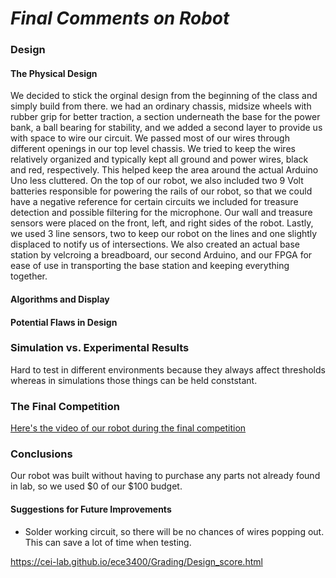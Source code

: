 # __*Final Comments on Robot*__

### Design
#### The Physical Design
We decided to stick the orginal design from the beginning of the class and simply build from there. we had an ordinary chassis, midsize wheels with rubber grip for better traction, a section underneath the base for the power bank, a ball bearing for stability, and we added a second layer to provide us with space to wire our circuit. We passed most of our wires through different openings in our top level chassis. We tried to keep the wires relatively organized and typically kept all ground and power wires, black and red, respectively. This helped keep the area around the actual Arduino Uno less cluttered. On the top of our robot, we also included two 9 Volt batteries responsible for powering the rails of our robot, so that we could have a negative reference for certain circuits we included for treasure detection and possible filtering for the microphone. Our wall and treasure sensors were placed on the front, left, and right sides of the robot. Lastly, we used 3 line sensors, two to keep our robot on the lines and one slightly displaced to notify us of intersections. We also created an actual base station by velcroing a breadboard, our second Arduino, and our FPGA for ease of use in transporting the base station and keeping everything together.

#### Algorithms and Display

#### Potential Flaws in Design

### Simulation vs. Experimental Results
Hard to test in different environments because they always affect thresholds whereas in simulations those things can be held conststant.

### The Final Competition



[Here's the video of our robot during the final competition](https://www.youtube.com/watch?v=oZpQe9s_qdU)

### Conclusions
Our robot was built without having to purchase any parts not already found in lab, so we used $0 of our $100 budget.

#### Suggestions for Future Improvements
* Solder working circuit, so there will be no chances of wires popping out. This can save a lot of time when testing.




https://cei-lab.github.io/ece3400/Grading/Design_score.html

